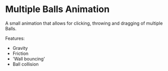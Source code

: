 # Multiple Balls Animation

A small animation that allows for clicking, throwing and dragging of multiple Balls.

Features:

- Gravity
- Friction
- 'Wall bouncing'
- Ball collision

